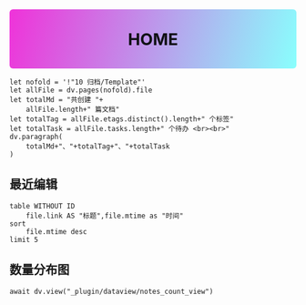 
<div style="padding: 1.2em 1em; font-size: 1.8rem; text-align: center; border-radius: 6px; font-weight: 700; background: linear-gradient(105deg, #EF32D9, #89FFFD); color: #111116;">
HOME
</div>

```dataviewjs
let nofold = '!"10 归档/Template"'
let allFile = dv.pages(nofold).file
let totalMd = "共创建 "+
	allFile.length+" 篇文档"
let totalTag = allFile.etags.distinct().length+" 个标签"
let totalTask = allFile.tasks.length+" 个待办 <br><br>"
dv.paragraph(
	totalMd+"、"+totalTag+"、"+totalTask
)
```

## 最近编辑

```dataview
table WITHOUT ID 
	file.link AS "标题",file.mtime as "时间"
sort 
	file.mtime desc
limit 5
```

## 数量分布图
```dataviewjs
await dv.view("_plugin/dataview/notes_count_view")
```




